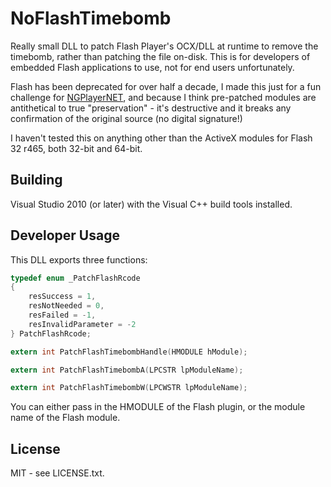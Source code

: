 # NoFlashTimebomb

Really small DLL to patch Flash Player's OCX/DLL at runtime to remove the
timebomb, rather than patching the file on-disk. This is for developers of
embedded Flash applications to use, not for end users unfortunately.

Flash has been deprecated for over half a decade, I made this just for a fun
challenge for [NGPlayerNET](https://github.com/InvoxiPlayGames/NGPlayerNET),
and because I think pre-patched modules are antithetical to true "preservation" - 
it's destructive and it breaks any confirmation of the original source (no
digital signature!)

I haven't tested this on anything other than the ActiveX modules for Flash 32
r465, both 32-bit and 64-bit.

## Building

Visual Studio 2010 (or later) with the Visual C++ build tools installed.

## Developer Usage

This DLL exports three functions:

```c
typedef enum _PatchFlashRcode
{
	resSuccess = 1,
	resNotNeeded = 0,
	resFailed = -1,
	resInvalidParameter = -2
} PatchFlashRcode;

extern int PatchFlashTimebombHandle(HMODULE hModule);

extern int PatchFlashTimebombA(LPCSTR lpModuleName);

extern int PatchFlashTimebombW(LPCWSTR lpModuleName);
```

You can either pass in the HMODULE of the Flash plugin, or the module name of
the Flash module.

## License

MIT - see LICENSE.txt.
